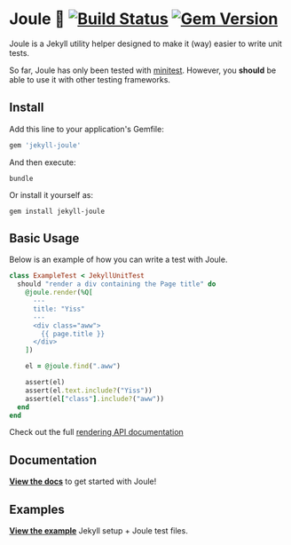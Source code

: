 # Joule 🔸 [![Build Status](https://travis-ci.org/helpscout/jekyll-joule.svg?branch=master)](https://travis-ci.org/helpscout/jekyll-joule) [![Gem Version](https://badge.fury.io/rb/jekyll-joule.svg)](https://badge.fury.io/rb/jekyll-joule)

Joule is a Jekyll utility helper designed to make it (way) easier to write unit tests.

So far, Joule has only been tested with [minitest](https://github.com/seattlerb/minitest). However, you **should** be able to use it with other testing frameworks.


## Install

Add this line to your application's Gemfile:

```ruby
gem 'jekyll-joule'
```

And then execute:
```
bundle
```

Or install it yourself as:
```
gem install jekyll-joule
```



## Basic Usage

Below is an example of how you can write a test with Joule.

```rb
class ExampleTest < JekyllUnitTest
  should "render a div containing the Page title" do
    @joule.render(%Q[
      ---
      title: "Yiss"
      ---
      <div class="aww">
        {{ page.title }}
      </div>
    ])

    el = @joule.find(".aww")

    assert(el)
    assert(el.text.include?("Yiss"))
    assert(el["class"].include?("aww"))
  end
end
```

Check out the full [rendering API documentation](./docs/rendering.md)



## Documentation

**[View the docs](https://github.com/helpscout/jekyll-joule/blob/master/docs/introduction.md)** to get started with Joule!



## Examples

**[View the example](https://github.com/helpscout/jekyll-joule/tree/master/examples)** Jekyll setup + Joule test files.
